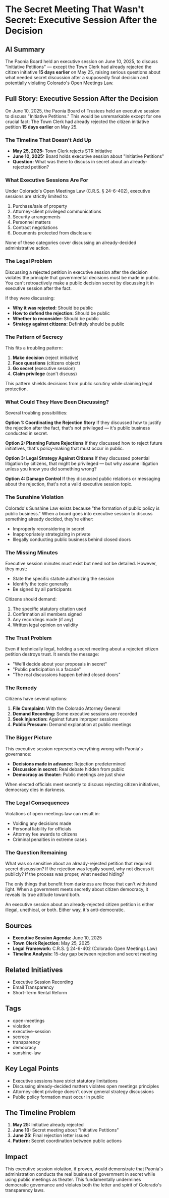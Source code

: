 # The Secret Meeting That Wasn't Secret: Executive Session After the Decision

## AI Summary
The Paonia Board held an executive session on June 10, 2025, to discuss "Initiative Petitions" — except the Town Clerk had already rejected the citizen initiative **15 days earlier** on May 25, raising serious questions about what needed secret discussion after a supposedly final decision and potentially violating Colorado's Open Meetings Law.

## Full Story: Executive Session After the Decision

On June 10, 2025, the Paonia Board of Trustees held an executive session to discuss "Initiative Petitions." This would be unremarkable except for one crucial fact: The Town Clerk had already rejected the citizen initiative petition **15 days earlier** on May 25.

### The Timeline That Doesn't Add Up

- **May 25, 2025:** Town Clerk rejects STR initiative
- **June 10, 2025:** Board holds executive session about "Initiative Petitions"
- **Question:** What was there to discuss in secret about an already-rejected petition?

### What Executive Sessions Are For

Under Colorado's Open Meetings Law (C.R.S. § 24-6-402), executive sessions are strictly limited to:

1. Purchase/sale of property
2. Attorney-client privileged communications
3. Security arrangements
4. Personnel matters
5. Contract negotiations
6. Documents protected from disclosure

None of these categories cover discussing an already-decided administrative action.

### The Legal Problem

Discussing a rejected petition in executive session after the decision violates the principle that governmental decisions must be made in public. You can't retroactively make a public decision secret by discussing it in executive session after the fact.

If they were discussing:
- **Why it was rejected:** Should be public
- **How to defend the rejection:** Should be public
- **Whether to reconsider:** Should be public
- **Strategy against citizens:** Definitely should be public

### The Pattern of Secrecy

This fits a troubling pattern:

1. **Make decision** (reject initiative)
2. **Face questions** (citizens object)
3. **Go secret** (executive session)
4. **Claim privilege** (can't discuss)

This pattern shields decisions from public scrutiny while claiming legal protection.

### What Could They Have Been Discussing?

Several troubling possibilities:

**Option 1: Coordinating the Rejection Story**
If they discussed how to justify the rejection after the fact, that's not privileged — it's public business conducted in secret.

**Option 2: Planning Future Rejections**
If they discussed how to reject future initiatives, that's policy-making that must occur in public.

**Option 3: Legal Strategy Against Citizens**
If they discussed potential litigation by citizens, that might be privileged — but why assume litigation unless you know you did something wrong?

**Option 4: Damage Control**
If they discussed public relations or messaging about the rejection, that's not a valid executive session topic.

### The Sunshine Violation

Colorado's Sunshine Law exists because "the formation of public policy is public business." When a board goes into executive session to discuss something already decided, they're either:

- Improperly reconsidering in secret
- Inappropriately strategizing in private
- Illegally conducting public business behind closed doors

### The Missing Minutes

Executive session minutes must exist but need not be detailed. However, they must:
- State the specific statute authorizing the session
- Identify the topic generally
- Be signed by all participants

Citizens should demand:
1. The specific statutory citation used
2. Confirmation all members signed
3. Any recordings made (if any)
4. Written legal opinion on validity

### The Trust Problem

Even if technically legal, holding a secret meeting about a rejected citizen petition destroys trust. It sends the message:

- "We'll decide about your proposals in secret"
- "Public participation is a facade"
- "The real discussions happen behind closed doors"

### The Remedy

Citizens have several options:

1. **File Complaint:** With the Colorado Attorney General
2. **Demand Recording:** Some executive sessions are recorded
3. **Seek Injunction:** Against future improper sessions
4. **Public Pressure:** Demand explanation at public meetings

### The Bigger Picture

This executive session represents everything wrong with Paonia's governance:

- **Decisions made in advance:** Rejection predetermined
- **Discussion in secret:** Real debate hidden from public
- **Democracy as theater:** Public meetings are just show

When elected officials meet secretly to discuss rejecting citizen initiatives, democracy dies in darkness.

### The Legal Consequences

Violations of open meetings law can result in:
- Voiding any decisions made
- Personal liability for officials
- Attorney fee awards to citizens
- Criminal penalties in extreme cases

### The Question Remaining

What was so sensitive about an already-rejected petition that required secret discussion? If the rejection was legally sound, why not discuss it publicly? If the process was proper, what needed hiding?

The only things that benefit from darkness are those that can't withstand light. When a government meets secretly about citizen democracy, it reveals its true attitude toward both.

An executive session about an already-rejected citizen petition is either illegal, unethical, or both. Either way, it's anti-democratic.

## Sources
- **Executive Session Agenda:** June 10, 2025
- **Town Clerk Rejection:** May 25, 2025
- **Legal Framework:** C.R.S. § 24-6-402 (Colorado Open Meetings Law)
- **Timeline Analysis:** 15-day gap between rejection and secret meeting

## Related Initiatives
- Executive Session Recording
- Email Transparency
- Short-Term Rental Reform

## Tags
- open-meetings
- violation
- executive-session
- secrecy
- transparency
- democracy
- sunshine-law

## Key Legal Points
- Executive sessions have strict statutory limitations
- Discussing already-decided matters violates open meetings principles
- Attorney-client privilege doesn't cover general strategy discussions
- Public policy formation must occur in public

## The Timeline Problem
1. **May 25:** Initiative already rejected
2. **June 10:** Secret meeting about "Initiative Petitions"
3. **June 25:** Final rejection letter issued
4. **Pattern:** Secret coordination between public actions

## Impact
This executive session violation, if proven, would demonstrate that Paonia's administration conducts the real business of government in secret while using public meetings as theater. This fundamentally undermines democratic governance and violates both the letter and spirit of Colorado's transparency laws.
